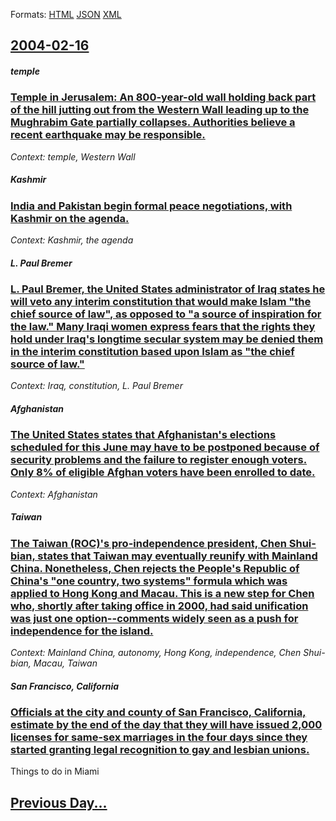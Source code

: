 
Formats: [HTML](2004/02/16/index.html)  [JSON](2004/02/16/index.json)  [XML](2004/02/16/index.xml)  

## [2004-02-16](/news/2004/02/16/index.md)

##### temple
### [ Temple in Jerusalem: An 800-year-old wall holding back part of the hill jutting out from the Western Wall leading up to the Mughrabim Gate partially collapses. Authorities believe a recent earthquake may be responsible. ](/news/2004/02/16/temple-in-jerusalem-an-800-year-old-wall-holding-back-part-of-the-hill-jutting-out-from-the-western-wall-leading-up-to-the-mughrabim-gate.md)
_Context: temple, Western Wall_

##### Kashmir
### [ India and Pakistan begin formal peace negotiations, with Kashmir on the agenda. ](/news/2004/02/16/india-and-pakistan-begin-formal-peace-negotiations-with-kashmir-on-the-agenda.md)
_Context: Kashmir, the agenda_

##### L. Paul Bremer
### [ L. Paul Bremer, the United States administrator of Iraq states he will veto any interim constitution that would make Islam "the chief source of law", as opposed to "a source of inspiration for the law." Many Iraqi women express fears that the rights they hold under Iraq's longtime secular system may be denied them in the interim constitution based upon Islam as "the chief source of law." ](/news/2004/02/16/l-paul-bremer-the-united-states-administrator-of-iraq-states-he-will-veto-any-interim-constitution-that-would-make-islam-the-chief-sourc.md)
_Context: Iraq, constitution, L. Paul Bremer_

##### Afghanistan
### [ The United States states that Afghanistan's elections scheduled for this June may have to be postponed because of security problems and the failure to register enough voters. Only 8% of eligible Afghan voters have been enrolled to date. ](/news/2004/02/16/the-united-states-states-that-afghanistan-s-elections-scheduled-for-this-june-may-have-to-be-postponed-because-of-security-problems-and-the.md)
_Context: Afghanistan_

##### Taiwan
### [ The Taiwan (ROC)'s pro-independence president, Chen Shui-bian, states that Taiwan may eventually reunify with Mainland China. Nonetheless, Chen rejects the People's Republic of China's "one country, two systems" formula which was applied to Hong Kong and Macau. This is a new step for Chen who, shortly after taking office in 2000, had said unification was just one option--comments widely seen as a push for independence for the island. ](/news/2004/02/16/the-taiwan-roc-s-pro-independence-president-chen-shui-bian-states-that-taiwan-may-eventually-reunify-with-mainland-china-nonetheless.md)
_Context: Mainland China, autonomy, Hong Kong, independence, Chen Shui-bian, Macau, Taiwan_

##### San Francisco, California
### [ Officials at the city and county of San Francisco, California, estimate by the end of the day that they will have issued 2,000 licenses for same-sex marriages in the four days since they started granting legal recognition to gay and lesbian unions. ](/news/2004/02/16/officials-at-the-city-and-county-of-san-francisco-california-estimate-by-the-end-of-the-day-that-they-will-have-issued-2-000-licenses-for.md)
Things to do in Miami

## [Previous Day...](/news/2004/02/15/index.md)

